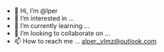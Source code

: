 - 👋 Hi, I’m @lper    
- 👀 I’m interested in ...  
- 🌱 I’m currently learning ...
- 💞️ I’m looking to collaborate on ...
- 📫 How to reach me ... alper._ylmz@outlook.com

<!---
istidat/istidat is a ✨ special ✨ repository because its `README.md` (this file) appears on your GitHub profile.
You can click the Preview link to take a look at your changes.
--->
